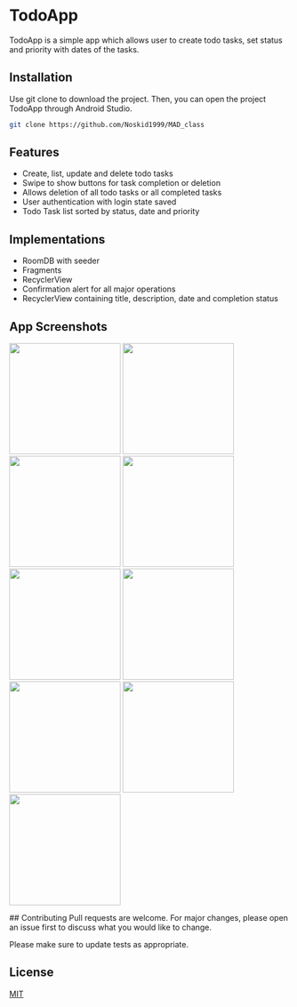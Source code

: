 # TodoApp

TodoApp is a simple app which allows user to create todo tasks, set status and priority with dates of the tasks.

## Installation

Use git clone to download the project. Then, you can open the project TodoApp through Android Studio.

```bash
git clone https://github.com/Noskid1999/MAD_class
```

## Features
- Create, list, update and delete todo tasks
- Swipe to show buttons for task completion or deletion
- Allows deletion of all todo tasks or all completed tasks
- User authentication with login state saved
- Todo Task list sorted by status, date and priority

## Implementations
- RoomDB with seeder
- Fragments
- RecyclerView
- Confirmation alert for all major operations
- RecyclerView containing title, description, date and completion status


## App Screenshots
<p float="left">
  <img src="https://i.ibb.co/PY4tnH8/splash-screen.png" width="200" />
  <img src="https://i.ibb.co/GsJRV6R/login-screen.png" width="200" />
  <img src="https://i.ibb.co/Zd00dqQ/main-screen.png" width="200" />
  <img src="https://i.ibb.co/bdKKFcv/add-todo-screen.png" width="200" />
  <img src="https://i.ibb.co/TqQGQ1L/update-todo-screen.png" width="200" />
  <img src="https://i.ibb.co/VSs2VMn/complete-task.png" width="200" />
  <img src="https://i.ibb.co/HDprj1Y/delete-task.png" width="200" />
  <img src="https://i.ibb.co/d5v1SQr/main-menu-open-screen.png" width="200" />
  <img src="https://i.ibb.co/prb7vtw/delete-all-confirmation.png" width="200" />
</p>
## Contributing
Pull requests are welcome. For major changes, please open an issue first to discuss what you would like to change.

Please make sure to update tests as appropriate.

## License
[MIT](https://choosealicense.com/licenses/mit/)
